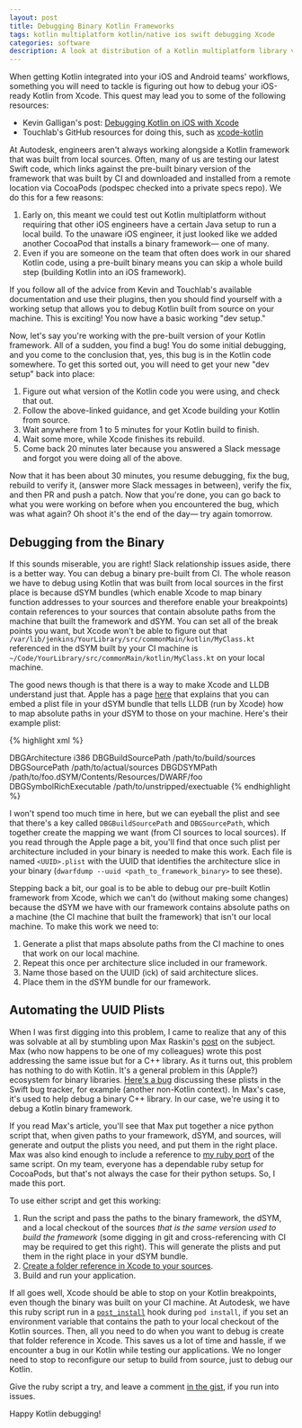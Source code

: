 ```yaml
---
layout: post
title: Debugging Binary Kotlin Frameworks
tags: kotlin multiplatform kotlin/native ios swift debugging Xcode
categories: software
description: A look at distribution of a Kotlin multiplatform library via CocoaPods
---
```


When getting Kotlin integrated into your iOS and Android teams' workflows, something you will need to tackle is figuring out how to debug your iOS-ready Kotlin from Xcode. This quest may lead you to some of the following resources:

- Kevin Galligan's post: [Debugging Kotlin on iOS with Xcode](https://dev.to/touchlab/debugging-kotlin-on-ios-with-xcode-37fd)
- Touchlab's GitHub resources for doing this, such as [xcode-kotlin](https://github.com/touchlab/xcode-kotlin/)

At Autodesk, engineers aren't always working alongside a Kotlin framework that was built from local sources. Often, many of us are testing our latest Swift code, which links against the pre-built binary version of the framework that was built by CI and downloaded and installed from a remote location via CocoaPods (podspec checked into a private specs repo). We do this for a few reasons:

1. Early on, this meant we could test out Kotlin multiplatform without requiring that other iOS engineers have a certain Java setup to run a local build. To the unaware iOS engineer, it just looked like we added another CocoaPod that installs a binary framework— one of many.
1. Even if you are someone on the team that often does work in our shared Kotlin code, using a pre-built binary means you can skip a whole build step (building Kotlin into an iOS framework).

If you follow all of the advice from Kevin and Touchlab's available documentation and use their plugins, then you should find yourself with a working setup that allows you to debug Kotlin built from source on your machine. This is exciting! You now have a basic working "dev setup."

Now, let's say you're working with the pre-built version of your Kotlin framework. All of a sudden, you find a bug! You do some initial debugging, and you come to the conclusion that, yes, this bug is in the Kotlin code somewhere. To get this sorted out, you will need to get your new "dev setup" back into place:

1. Figure out what version of the Kotlin code you were using, and check that out.
1. Follow the above-linked guidance, and get Xcode building your Kotlin from source.
1. Wait anywhere from 1 to 5 minutes for your Kotlin build to finish.
1. Wait some more, while Xcode finishes its rebuild.
1. Come back 20 minutes later because you answered a Slack message and forgot you were doing all of the above.

Now that it has been about 30 minutes, you resume debugging, fix the bug, rebuild to verify it, (answer more Slack messages in between), verify the fix, and then PR and push a patch. Now that you're done, you can go back to what you were working on before when you encountered the bug, which was what again? Oh shoot it's the end of the day— try again tomorrow.

## Debugging from the Binary

If this sounds miserable, you are right! Slack relationship issues aside, there is a better way. You can debug a binary pre-built from CI. The whole reason we have to debug using Kotlin that was built from local sources in the first place is because dSYM bundles (which enable Xcode to map binary function addresses to your sources and therefore enable your breakpoints) contain references to your sources that contain absolute paths from the machine that built the framework and dSYM. You can set all of the break points you want, but Xcode won't be able to figure out that `/var/lib/jenkins/YourLibrary/src/commonMain/kotlin/MyClass.kt` referenced in the dSYM built by your CI machine is `~/Code/YourLibrary/src/commonMain/kotlin/MyClass.kt` on your local machine.

The good news though is that there is a way to make Xcode and LLDB understand just that. Apple has a page [here](https://opensource.apple.com/source/lldb/lldb-179.1/www/symbols.html) that explains that you can embed a plist file in your dSYM bundle that tells LLDB (run by Xcode) how to map absolute paths in your dSYM to those on your machine. Here's their example plist:

{% highlight xml %}
<?xml version="1.0" encoding="UTF-8"?>
<!DOCTYPE plist PUBLIC "-//Apple//DTD PLIST 1.0//EN" "http://www.apple.com/DTDs/PropertyList-1.0.dtd">
<plist version="1.0">
<dict>
   <key>DBGArchitecture</key>
   <string>i386</string>
   <key>DBGBuildSourcePath</key>
   <string>/path/to/build/sources</string>
   <key>DBGSourcePath</key>
   <string>/path/to/actual/sources</string>
   <key>DBGDSYMPath</key>
   <string>/path/to/foo.dSYM/Contents/Resources/DWARF/foo</string>
   <key>DBGSymbolRichExecutable</key>
   <string>/path/to/unstripped/exectuable</string>
</dict>
</plist>
{% endhighlight %}

I won't spend too much time in here, but we can eyeball the plist and see that there's a key called `DBGBuildSourcePath` and `DBGSourcePath`, which together create the mapping we want (from CI sources to local sources). If you read through the Apple page a bit, you'll find that once such plist per architecture included in your binary is needed to make this work. Each file is named `<UUID>.plist` with the UUID that identifies the architecture slice in your binary (`dwarfdump --uuid <path_to_framework_binary>` to see these).

Stepping back a bit, our goal is to be able to debug our pre-built Kotlin framework from Xcode, which we can't do (without making some changes) because the dSYM we have with our framework contains absolute paths on a machine (the CI machine that built the framework) that isn't our local machine. To make this work we need to:

1. Generate a plist that maps absolute paths from the CI machine to ones that work on our local machine.
1. Repeat this once per architecture slice included in our framework.
1. Name those based on the UUID (ick) of said architecture slices.
1. Place them in the dSYM bundle for our framework.

## Automating the UUID Plists

When I was first digging into this problem, I came to realize that any of this was solvable at all by stumbling upon Max Raskin's [post](https://medium.com/@maxraskin/background-1b4b6a9c65be) on the subject. Max (who now happens to be one of my colleagues) wrote this post addressing the same issue but for a C++ library. As it turns out, this problem has nothing to do with Kotlin. It's a general problem in this (Apple?) ecosystem for binary libraries. [Here's a bug](https://bugs.swift.org/browse/SR-11661) discussing these plists in the Swift bug tracker, for example (another non-Kotlin context). In Max's case, it's used to help debug a binary C++ library. In our case, we're using it to debug a Kotlin binary framework.

If you read Max's article, you'll see that Max put together a nice python script that, when given paths to your framework, dSYM, and sources, will generate and output the plists you need, and put them in the right place. Max was also kind enough to include a reference to [my ruby port](https://gist.github.com/benasher44/fcf92fc12ff8b539bee7cc50fb52ed32) of the same script. On my team, everyone has a dependable ruby setup for CocoaPods, but that's not always the case for their python setups. So, I made this port.

To use either script and get this working:

1. Run the script and pass the paths to the binary framework, the dSYM, and a local checkout of the sources _that is the same version used to build the framework_ (some digging in git and cross-referencing with CI may be required to get this right). This will generate the plists and put them in the right place in your dSYM bundle.
1. [Create a folder reference in Xcode to your sources](https://github.com/touchlab/xcode-kotlin/issues/16).
1. Build and run your application.

If all goes well, Xcode should be able to stop on your Kotlin breakpoints, even though the binary was built on your CI machine. At Autodesk, we have this ruby script run in a [`post_install`](https://guides.cocoapods.org/syntax/podfile.html#post_install) hook during `pod install`, if you set an environment variable that contains the path to your local checkout of the Kotlin sources. Then, all you need to do when you want to debug is create that folder reference in Xcode. This saves us a lot of time and hassle, if we encounter a bug in our Kotlin while testing our applications. We no longer need to stop to reconfigure our setup to build from source, just to debug our Kotlin.

Give the ruby script a try, and leave a comment [in the gist](https://gist.github.com/benasher44/fcf92fc12ff8b539bee7cc50fb52ed32), if you run into issues.

Happy Kotlin debugging!
